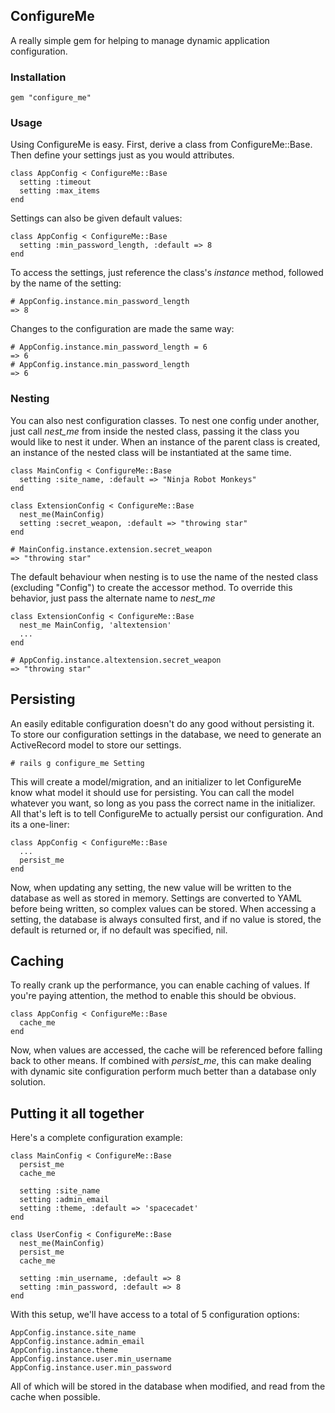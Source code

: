 ## ConfigureMe

A really simple gem for helping to manage dynamic application configuration.

### Installation
    gem "configure_me"

### Usage
Using ConfigureMe is easy.  First, derive a class from ConfigureMe::Base.  Then define your settings just as you would attributes.

    class AppConfig < ConfigureMe::Base
      setting :timeout
      setting :max_items
    end

Settings can also be given default values:

    class AppConfig < ConfigureMe::Base
      setting :min_password_length, :default => 8
    end

To access the settings, just reference the class's *instance* method, followed by the name of the setting:

    # AppConfig.instance.min_password_length
    => 8

Changes to the configuration are made the same way:

    # AppConfig.instance.min_password_length = 6
    => 6
    # AppConfig.instance.min_password_length
    => 6

### Nesting
You can also nest configuration classes.  To nest one config under another, just call *nest_me* from inside the nested class, passing it the class you would like to nest it under.  When an instance of the parent class is created, an instance of the nested class will be instantiated at the same time.

    class MainConfig < ConfigureMe::Base
      setting :site_name, :default => "Ninja Robot Monkeys"
    end

    class ExtensionConfig < ConfigureMe::Base
      nest_me(MainConfig)
      setting :secret_weapon, :default => "throwing star"
    end

    # MainConfig.instance.extension.secret_weapon
    => "throwing star"

The default behaviour when nesting is to use the name of the nested class (excluding "Config") to create the accessor method.  To override this behavior, just pass the alternate name to *nest_me*

    class ExtensionConfig < ConfigureMe::Base
      nest_me MainConfig, 'altextension'
      ...
    end

    # AppConfig.instance.altextension.secret_weapon
    => "throwing star"

## Persisting
An easily editable configuration doesn't do any good without persisting it.  To store our configuration settings in the database, we need to generate an ActiveRecord model to store our settings.

    # rails g configure_me Setting

This will create a model/migration, and an initializer to let ConfigureMe know what model it should use for persisting.  You can call the model whatever you want, so long as you pass the correct name in the initializer.  All that's left is to tell ConfigureMe to actually persist our configuration.  And its a one-liner:

    class AppConfig < ConfigureMe::Base
      ...
      persist_me
    end

Now, when updating any setting, the new value will be written to the database as well as stored in memory.   Settings are converted to YAML before being written, so complex values can be stored.  When accessing a setting, the database is always consulted first, and if no value is stored, the default is returned or, if no default was specified, nil.

## Caching
To really crank up the performance, you can enable caching of values.  If you're paying attention, the method to enable this should be obvious.

    class AppConfig < ConfigureMe::Base
      cache_me
    end

Now, when values are accessed, the cache will be referenced before falling back to other means.  If combined with *persist_me*, this can make dealing with dynamic site configuration perform much better than a database only solution.

## Putting it all together

Here's a complete configuration example:

    class MainConfig < ConfigureMe::Base
      persist_me
      cache_me

      setting :site_name
      setting :admin_email
      setting :theme, :default => 'spacecadet'
    end

    class UserConfig < ConfigureMe::Base
      nest_me(MainConfig)
      persist_me
      cache_me

      setting :min_username, :default => 8
      setting :min_password, :default => 8
    end

With this setup, we'll have access to a total of 5 configuration options:

    AppConfig.instance.site_name
    AppConfig.instance.admin_email
    AppConfig.instance.theme
    AppConfig.instance.user.min_username
    AppConfig.instance.user.min_password

All of which will be stored in the database when modified, and read from the cache when possible.
